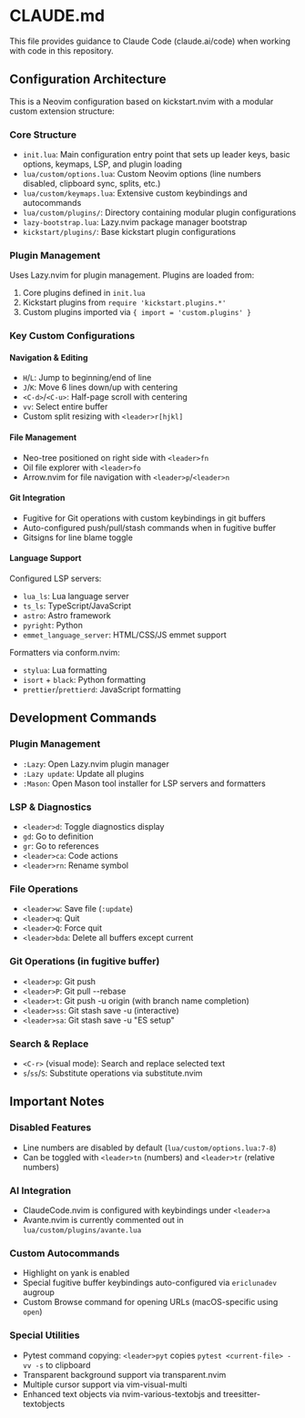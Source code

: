 # CLAUDE.md

This file provides guidance to Claude Code (claude.ai/code) when working with code in this repository.

## Configuration Architecture

This is a Neovim configuration based on kickstart.nvim with a modular custom extension structure:

### Core Structure
- `init.lua`: Main configuration entry point that sets up leader keys, basic options, keymaps, LSP, and plugin loading
- `lua/custom/options.lua`: Custom Neovim options (line numbers disabled, clipboard sync, splits, etc.)
- `lua/custom/keymaps.lua`: Extensive custom keybindings and autocommands
- `lua/custom/plugins/`: Directory containing modular plugin configurations
- `lazy-bootstrap.lua`: Lazy.nvim package manager bootstrap
- `kickstart/plugins/`: Base kickstart plugin configurations

### Plugin Management
Uses Lazy.nvim for plugin management. Plugins are loaded from:
1. Core plugins defined in `init.lua`
2. Kickstart plugins from `require 'kickstart.plugins.*'`
3. Custom plugins imported via `{ import = 'custom.plugins' }`

### Key Custom Configurations

#### Navigation & Editing
- `H`/`L`: Jump to beginning/end of line
- `J`/`K`: Move 6 lines down/up with centering
- `<C-d>`/`<C-u>`: Half-page scroll with centering
- `vv`: Select entire buffer
- Custom split resizing with `<leader>r[hjkl]`

#### File Management
- Neo-tree positioned on right side with `<leader>fn`
- Oil file explorer with `<leader>fo`
- Arrow.nvim for file navigation with `<leader>p`/`<leader>n`

#### Git Integration
- Fugitive for Git operations with custom keybindings in git buffers
- Auto-configured push/pull/stash commands when in fugitive buffer
- Gitsigns for line blame toggle

#### Language Support
Configured LSP servers:
- `lua_ls`: Lua language server
- `ts_ls`: TypeScript/JavaScript
- `astro`: Astro framework
- `pyright`: Python
- `emmet_language_server`: HTML/CSS/JS emmet support

Formatters via conform.nvim:
- `stylua`: Lua formatting
- `isort` + `black`: Python formatting
- `prettier`/`prettierd`: JavaScript formatting

## Development Commands

### Plugin Management
- `:Lazy`: Open Lazy.nvim plugin manager
- `:Lazy update`: Update all plugins
- `:Mason`: Open Mason tool installer for LSP servers and formatters

### LSP & Diagnostics
- `<leader>d`: Toggle diagnostics display
- `gd`: Go to definition
- `gr`: Go to references  
- `<leader>ca`: Code actions
- `<leader>rn`: Rename symbol

### File Operations
- `<leader>w`: Save file (`:update`)
- `<leader>q`: Quit
- `<leader>Q`: Force quit
- `<leader>bda`: Delete all buffers except current

### Git Operations (in fugitive buffer)
- `<leader>p`: Git push
- `<leader>P`: Git pull --rebase
- `<leader>t`: Git push -u origin (with branch name completion)
- `<leader>ss`: Git stash save -u (interactive)
- `<leader>sa`: Git stash save -u "ES setup"

### Search & Replace
- `<C-r>` (visual mode): Search and replace selected text
- `s`/`ss`/`S`: Substitute operations via substitute.nvim

## Important Notes

### Disabled Features
- Line numbers are disabled by default (`lua/custom/options.lua:7-8`)
- Can be toggled with `<leader>tn` (numbers) and `<leader>tr` (relative numbers)

### AI Integration
- ClaudeCode.nvim is configured with keybindings under `<leader>a`
- Avante.nvim is currently commented out in `lua/custom/plugins/avante.lua`

### Custom Autocommands
- Highlight on yank is enabled
- Special fugitive buffer keybindings auto-configured via `ericlunadev` augroup
- Custom Browse command for opening URLs (macOS-specific using `open`)

### Special Utilities
- Pytest command copying: `<leader>pyt` copies `pytest <current-file> -vv -s` to clipboard
- Transparent background support via transparent.nvim
- Multiple cursor support via vim-visual-multi
- Enhanced text objects via nvim-various-textobjs and treesitter-textobjects